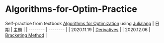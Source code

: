 # Algorithms-for-Optim-Practice
Self-practice from textbook [Algorithms for Optimization](https://mitpress.mit.edu/books/algorithms-optimization) using [Julialang](https://julialang.org/)
| 日期 | 主題 |
| -------- | -------- |
| 2020.11.19 | [Derivatives](/Derivative.ipynb) | 
| 2020.12.06 | [Bracketing Method](/Bracketing%20Method.ipynb) | 